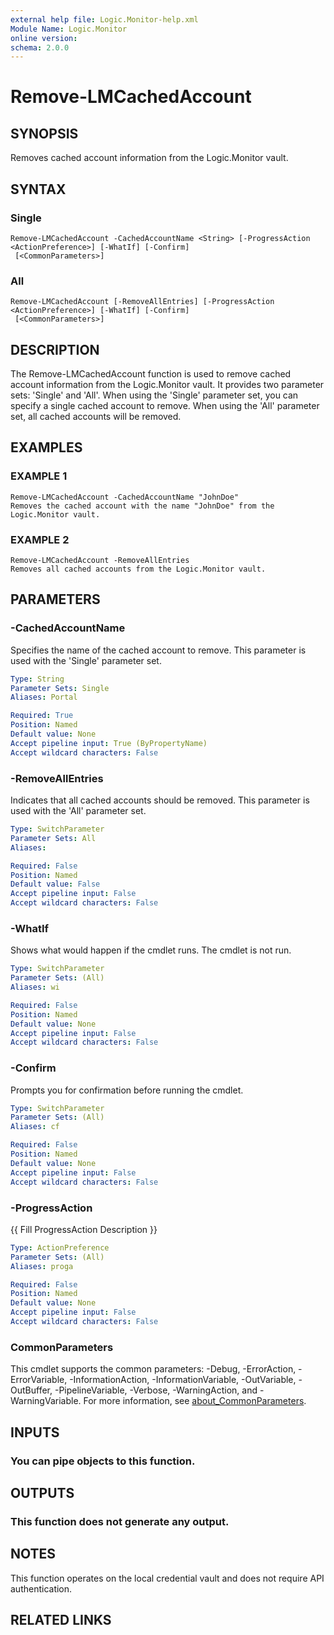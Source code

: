 ```yaml
---
external help file: Logic.Monitor-help.xml
Module Name: Logic.Monitor
online version:
schema: 2.0.0
---
```


# Remove-LMCachedAccount

## SYNOPSIS
Removes cached account information from the Logic.Monitor vault.

## SYNTAX

### Single
```
Remove-LMCachedAccount -CachedAccountName <String> [-ProgressAction <ActionPreference>] [-WhatIf] [-Confirm]
 [<CommonParameters>]
```

### All
```
Remove-LMCachedAccount [-RemoveAllEntries] [-ProgressAction <ActionPreference>] [-WhatIf] [-Confirm]
 [<CommonParameters>]
```

## DESCRIPTION
The Remove-LMCachedAccount function is used to remove cached account information from the Logic.Monitor vault.
It provides two parameter sets: 'Single' and 'All'.
When using the 'Single' parameter set, you can specify a single cached account to remove.
When using the 'All' parameter set, all cached accounts will be removed.

## EXAMPLES

### EXAMPLE 1
```
Remove-LMCachedAccount -CachedAccountName "JohnDoe"
Removes the cached account with the name "JohnDoe" from the Logic.Monitor vault.
```

### EXAMPLE 2
```
Remove-LMCachedAccount -RemoveAllEntries
Removes all cached accounts from the Logic.Monitor vault.
```

## PARAMETERS

### -CachedAccountName
Specifies the name of the cached account to remove.
This parameter is used with the 'Single' parameter set.

```yaml
Type: String
Parameter Sets: Single
Aliases: Portal

Required: True
Position: Named
Default value: None
Accept pipeline input: True (ByPropertyName)
Accept wildcard characters: False
```

### -RemoveAllEntries
Indicates that all cached accounts should be removed.
This parameter is used with the 'All' parameter set.

```yaml
Type: SwitchParameter
Parameter Sets: All
Aliases:

Required: False
Position: Named
Default value: False
Accept pipeline input: False
Accept wildcard characters: False
```

### -WhatIf
Shows what would happen if the cmdlet runs.
The cmdlet is not run.

```yaml
Type: SwitchParameter
Parameter Sets: (All)
Aliases: wi

Required: False
Position: Named
Default value: None
Accept pipeline input: False
Accept wildcard characters: False
```

### -Confirm
Prompts you for confirmation before running the cmdlet.

```yaml
Type: SwitchParameter
Parameter Sets: (All)
Aliases: cf

Required: False
Position: Named
Default value: None
Accept pipeline input: False
Accept wildcard characters: False
```

### -ProgressAction
{{ Fill ProgressAction Description }}

```yaml
Type: ActionPreference
Parameter Sets: (All)
Aliases: proga

Required: False
Position: Named
Default value: None
Accept pipeline input: False
Accept wildcard characters: False
```

### CommonParameters
This cmdlet supports the common parameters: -Debug, -ErrorAction, -ErrorVariable, -InformationAction, -InformationVariable, -OutVariable, -OutBuffer, -PipelineVariable, -Verbose, -WarningAction, and -WarningVariable. For more information, see [about_CommonParameters](http://go.microsoft.com/fwlink/?LinkID=113216).

## INPUTS

### You can pipe objects to this function.
## OUTPUTS

### This function does not generate any output.
## NOTES
This function operates on the local credential vault and does not require API authentication.

## RELATED LINKS
